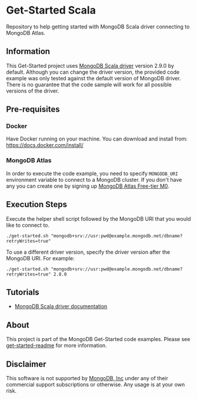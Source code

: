 # Get-Started Scala

Repository to help getting started with MongoDB Scala driver connecting to MongoDB Atlas.

## Information

This Get-Started project uses [MongoDB Scala driver](https://mongodb.github.io/mongo-scala-driver/) version 2.9.0 by default. Although you can change the driver version, the provided code example was only tested against the default version of MongoDB driver. There is no guarantee that the code sample will work for all possible versions of the driver.

## Pre-requisites 

### Docker 

Have Docker running on your machine. You can download and install from: https://docs.docker.com/install/

### MongoDB Atlas

In order to execute the code example, you need to specify `MONGODB_URI` environment variable to connect to a MongoDB cluster. If you don't have any you can create one by signing up [MongoDB Atlas Free-tier M0](https://docs.atlas.mongodb.com/getting-started/). 


##  Execution Steps 

Execute the helper shell script followed by the MongoDB URI that you would like to connect to. 
```
./get-started.sh "mongodb+srv://usr:pwd@example.mongodb.net/dbname?retryWrites=true"
```
To use a different driver version, specify the driver version after the MongoDB URI. For example:
```
./get-started.sh "mongodb+srv://usr:pwd@example.mongodb.net/dbname?retryWrites=true" 2.8.0
```

## Tutorials

* [MongoDB Scala driver documentation](https://docs.mongodb.com/drivers/scala)

## About 

This project is part of the MongoDB Get-Started code examples. Please see [get-started-readme](https://github.com/mongodb-developer/get-started-readme) for more information. 

## Disclaimer

This software is not supported by [MongoDB, Inc](https://www.mongodb.com)
under any of their commercial support subscriptions or otherwise. Any usage is at your own risk.
